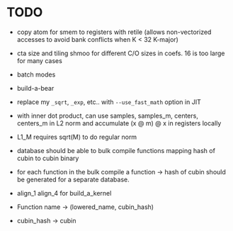 # TODO
* copy atom for smem to registers with retile (allows non-vectorized accesses to avoid bank conflicts when K < 32 K-major)
* cta size and tiling shmoo for different C/O sizes in coefs. 16 is too large for many cases
* batch modes
* build-a-bear
* replace my `_sqrt`, `_exp`, etc.. with `--use_fast_math` option in JIT
* with inner dot product, can use samples, samples_m, centers, centers_m in L2 norm and accumulate (x @ m) @ x in registers locally
* L1_M requires sqrt(M) to do regular norm
* database should be able to bulk compile functions mapping hash of cubin to cubin binary
* for each function in the bulk compile a function -> hash of cubin should be generated for a separate database.
* align_1 align_4 for build_a_kernel

* Function name -> (lowered_name, cubin_hash)
* cubin_hash -> cubin
